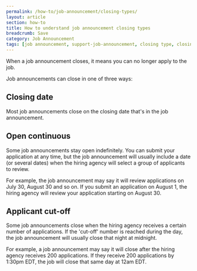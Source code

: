 ```yaml
---
permalink: /how-to/job-announcement/closing-types/
layout: article
section: how-to
title: How to understand job announcement closing types
breadcrumb: Save
category: Job Announcement
tags: [job announcement, support-job-announcement, closing type, closing date, cut-off]
---
```


When a job announcement closes, it means you can no longer apply to the job.

Job announcements can close in one of three ways:

## Closing date

Most job announcements close on the closing date that's in the job announcement.

## Open continuous

Some job announcements stay open indefinitely. You can submit your application at any time, but the job announcement will usually include a date (or several dates) when the hiring agency will select a group of applicants to review.

For example, the job announcement may say it will review applications on July 30, August 30 and so on. If you submit an application on August 1, the hiring agency will review your application starting on August 30.

## Applicant cut-off

Some job announcements close when the hiring agency receives a certain number of applications. If the 'cut-off' number is reached during the day, the job announcement will usually close that night at midnight.

For example, a job announcement may say it will close after the hiring agency receives 200 applications. If they receive 200 applications by 1:30pm EDT, the job will close that same day at 12am EDT.
